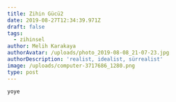 ```yaml
---
title: Zihin Gücü2
date: 2019-08-27T12:34:39.971Z
draft: false
tags:
  - zihinsel
author: Melih Karakaya
authorAvatar: /uploads/photo_2019-08-08_21-07-23.jpg
authorDescription: 'realist, idealist, sürrealist'
image: /uploads/computer-3717686_1280.png
type: post
---
```

```
yoye
```
